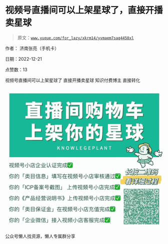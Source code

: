 # 视频号直播间可以上架星球了，直接开播卖星球

> 原文：[`www.yuque.com/for_lazy/xkrm14/yvmaem7saq4458xl`](https://www.yuque.com/for_lazy/xkrm14/yvmaem7saq4458xl)



作者： 济南张亮（手机卡）



日期：2022-12-21



点赞数：13

<ne-hole id="u2804fd13" data-lake-id="u2804fd13"><ne-card data-card-name="hr" data-card-type="block" id="X9491" data-event-boundary="card">

视频号直播间可以上架星球了 直接开播卖星球 知识付费博主 直接转化



<ne-card data-card-name="image" data-card-type="inline" id="DFXkg" data-event-boundary="card">![](img/409190622d1eca3fd0e38e69f4982020.png)</ne-card>

<ne-hole id="u59409779" data-lake-id="u59409779"><ne-card data-card-name="hr" data-card-type="block" id="PkdLC" data-event-boundary="card">

公众号懒人找资源，懒人专属群分享

</ne-card></ne-hole></ne-card></ne-hole>